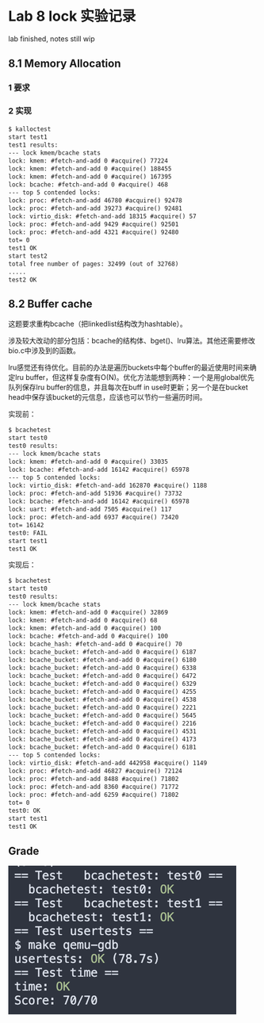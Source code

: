 # Lab 8 lock 实验记录

lab finished, notes still wip

## 8.1 Memory Allocation

### 1 要求



### 2 实现



```shell
$ kalloctest
start test1
test1 results:
--- lock kmem/bcache stats
lock: kmem: #fetch-and-add 0 #acquire() 77224
lock: kmem: #fetch-and-add 0 #acquire() 188455
lock: kmem: #fetch-and-add 0 #acquire() 167395
lock: bcache: #fetch-and-add 0 #acquire() 468
--- top 5 contended locks:
lock: proc: #fetch-and-add 46780 #acquire() 92478
lock: proc: #fetch-and-add 39273 #acquire() 92481
lock: virtio_disk: #fetch-and-add 18315 #acquire() 57
lock: proc: #fetch-and-add 9429 #acquire() 92501
lock: proc: #fetch-and-add 4321 #acquire() 92480
tot= 0
test1 OK
start test2
total free number of pages: 32499 (out of 32768)
.....
test2 OK
```



## 8.2 Buffer cache

这题要求重构bcache（把linkedlist结构改为hashtable）。

涉及较大改动的部分包括：bcache的结构体、bget()、lru算法。其他还需要修改bio.c中涉及到的函数。

lru感觉还有待优化。目前的办法是遍历buckets中每个buffer的最近使用时间来确定lru buffer，但这样复杂度有O(N)。优化方法能想到两种：一个是用global优先队列保存lru buffer的信息，并且每次在buff in use时更新；另一个是在bucket head中保存该bucket的元信息，应该也可以节约一些遍历时间。

实现前：

```shell
$ bcachetest
start test0
test0 results:
--- lock kmem/bcache stats
lock: kmem: #fetch-and-add 0 #acquire() 33035
lock: bcache: #fetch-and-add 16142 #acquire() 65978
--- top 5 contended locks:
lock: virtio_disk: #fetch-and-add 162870 #acquire() 1188
lock: proc: #fetch-and-add 51936 #acquire() 73732
lock: bcache: #fetch-and-add 16142 #acquire() 65978
lock: uart: #fetch-and-add 7505 #acquire() 117
lock: proc: #fetch-and-add 6937 #acquire() 73420
tot= 16142
test0: FAIL
start test1
test1 OK
```

实现后：

```shell
$ bcachetest
start test0
test0 results:
--- lock kmem/bcache stats
lock: kmem: #fetch-and-add 0 #acquire() 32869
lock: kmem: #fetch-and-add 0 #acquire() 68
lock: kmem: #fetch-and-add 0 #acquire() 100
lock: bcache: #fetch-and-add 0 #acquire() 100
lock: bcache_hash: #fetch-and-add 0 #acquire() 70
lock: bcache_bucket: #fetch-and-add 0 #acquire() 6187
lock: bcache_bucket: #fetch-and-add 0 #acquire() 6180
lock: bcache_bucket: #fetch-and-add 0 #acquire() 6338
lock: bcache_bucket: #fetch-and-add 0 #acquire() 6472
lock: bcache_bucket: #fetch-and-add 0 #acquire() 6329
lock: bcache_bucket: #fetch-and-add 0 #acquire() 4255
lock: bcache_bucket: #fetch-and-add 0 #acquire() 4538
lock: bcache_bucket: #fetch-and-add 0 #acquire() 2221
lock: bcache_bucket: #fetch-and-add 0 #acquire() 5645
lock: bcache_bucket: #fetch-and-add 0 #acquire() 2216
lock: bcache_bucket: #fetch-and-add 0 #acquire() 4531
lock: bcache_bucket: #fetch-and-add 0 #acquire() 4173
lock: bcache_bucket: #fetch-and-add 0 #acquire() 6181
--- top 5 contended locks:
lock: virtio_disk: #fetch-and-add 442958 #acquire() 1149
lock: proc: #fetch-and-add 46827 #acquire() 72124
lock: proc: #fetch-and-add 8488 #acquire() 71802
lock: proc: #fetch-and-add 8360 #acquire() 71772
lock: proc: #fetch-and-add 6259 #acquire() 71802
tot= 0
test0: OK
start test1
test1 OK
```



## Grade

![image-20231013114908334](./assets/image-20231013114908334.png)